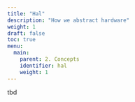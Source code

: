 ```yaml
---
title: "Hal"
description: "How we abstract hardware"
weight: 1
draft: false
toc: true
menu:
  main:
    parent: 2. Concepts
    identifier: hal
    weight: 1
---
```


tbd